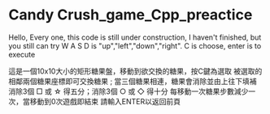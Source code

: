 # Candy Crush_game_Cpp_preactice
Hello, Every one, this code is still under construction, I haven't finished, but you still can try
W A S D is "up","left","down","right". 
C is choose, enter is to execute

這是一個10x10大小的矩形糖果盤，移動到欲交換的糖果，按C鍵為選取
 被選取的相鄰兩個糖果座標即可交換糖果 ;
當三個糖果相連，糖果會消除並由上往下填補
消除3個 □ 或 ☆ 得五分；消除3個 ○ 或 ◇ 得十分
	每移動一次糖果步數減少一次，當移動到0次遊戲即結束
請輸入ENTER以返回前頁
